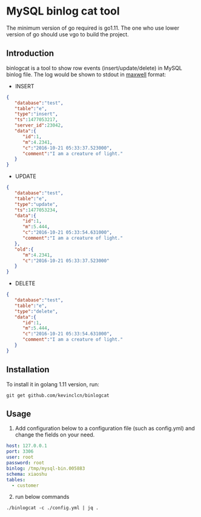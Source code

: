 # MySQL binlog cat tool

The minimum version of go required is go1.11. The one who use lower version of go should use vgo to build the project.

## Introduction

binlogcat is a tool to show row events (insert/update/delete) 
in MySQL binlog file. The log would be shown to stdout in 
[maxwell](http://maxwells-daemon.io/dataformat/) format:

- INSERT

```json
{
   "database":"test",
   "table":"e",
   "type":"insert",
   "ts":1477053217,
   "server_id":23042,
   "data":{
      "id":1,
      "m":4.2341,
      "c":"2016-10-21 05:33:37.523000",
      "comment":"I am a creature of light."
   }
}

```

- UPDATE

```json
{
   "database":"test",
   "table":"e",
   "type":"update",
   "ts":1477053234,
   "data":{
      "id":1,
      "m":5.444,
      "c":"2016-10-21 05:33:54.631000",
      "comment":"I am a creature of light."
   },
   "old":{
      "m":4.2341,
      "c":"2016-10-21 05:33:37.523000"
   }
}

```

- DELETE

```json
{
   "database":"test",
   "table":"e",
   "type":"delete",
   "data":{
      "id":1,
      "m":5.444,
      "c":"2016-10-21 05:33:54.631000",
      "comment":"I am a creature of light."
   }
}
```

## Installation

To install it in golang 1.11 version, run:

```
git get github.com/kevinclcn/binlogcat

```

## Usage

1. Add configuration below to a configuration file (such as config.yml) and change the fields on your need.

```yaml
host: 127.0.0.1
port: 3306
user: root
password: root
binlog: /tmp/mysql-bin.005883
schema: xiaoshu
tables:
  - customer
```

2. run below commands


```
./binlogcat -c ./config.yml | jq .

```



